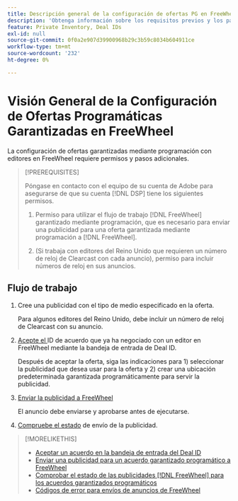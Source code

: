 ```yaml
---
title: Descripción general de la configuración de ofertas PG en FreeWheel
description: 'Obtenga información sobre los requisitos previos y los pasos adicionales necesarios para ejecutar anuncios para ofertas garantizadas mediante programación con editores en FreeWheel. '
feature: Private Inventory, Deal IDs
exl-id: null
source-git-commit: 0f0a2e907d39900968b29c3b59c8034b604911ce
workflow-type: tm+mt
source-wordcount: '232'
ht-degree: 0%

---
```


# Visión General de la Configuración de Ofertas Programáticas Garantizadas en FreeWheel

La configuración de ofertas garantizadas mediante programación con editores en FreeWheel requiere permisos y pasos adicionales.

>[!PREREQUISITES]
>
>Póngase en contacto con el equipo de su cuenta de Adobe para asegurarse de que su cuenta [!DNL DSP] tiene los siguientes permisos.
>
>1. Permiso para utilizar el flujo de trabajo [!DNL FreeWheel] garantizado mediante programación, que es necesario para enviar una publicidad para una oferta garantizada mediante programación a [!DNL FreeWheel].
>
>1. (Si trabaja con editores del Reino Unido que requieren un número de reloj de Clearcast con cada anuncio), permiso para incluir números de reloj en sus anuncios.


## Flujo de trabajo

1. Cree una publicidad con el tipo de medio especificado en la oferta.

   Para algunos editores del Reino Unido, debe incluir un número de reloj de Clearcast con su anuncio.

1. [Acepte el ](#programmatic-guaranteed-set-up.md#pg-setup-deal-id-inbox) ID de acuerdo que ya ha negociado con un editor en FreeWheel mediante la bandeja de entrada de Deal ID.

   Después de aceptar la oferta, siga las indicaciones para 1) seleccionar la publicidad que desea usar para la oferta y 2) crear una ubicación predeterminada garantizada programáticamente para servir la publicidad.

1. [Enviar la publicidad a FreeWheel](freewheel-submit.md)

   El anuncio debe enviarse y aprobarse antes de ejecutarse.

1. [Compruebe el estado](freewheel-check-status.md) de envío de la publicidad.

>[!MORELIKETHIS]
>
>* [Aceptar un acuerdo en la bandeja de entrada del Deal ID](deal-id-inbox-accept.md)
>* [Enviar una publicidad para un acuerdo garantizado programático a FreeWheel](freewheel-submit.md)
>* [Comprobar el estado de las publicidades  [!DNL FreeWheel] para los acuerdos garantizados programáticos](freewheel-check-status.md)
>* [Códigos de error para envíos de anuncios de FreeWheel](freewheel-error-codes.md)

